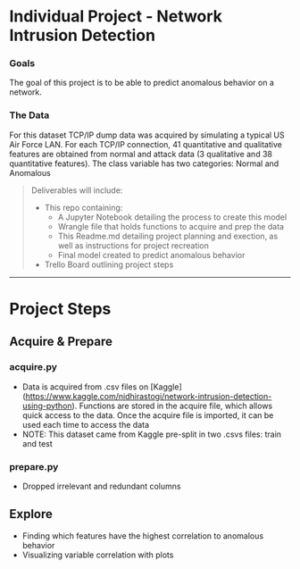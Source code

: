 
# **Individual Project - Network Intrusion Detection**

### Goals
The goal of this project is to be able to predict anomalous behavior on a network. 

### The Data
For this dataset TCP/IP dump data was acquired by simulating a typical US Air Force LAN. For each TCP/IP connection, 41 quantitative and qualitative features are obtained from normal and attack data (3 qualitative and 38 quantitative features).
The class variable has two categories: Normal and Anomalous

>Deliverables will include:
> - This repo containing: 
>   - A Jupyter Notebook detailing the process to create this model
>   - Wrangle file that holds functions to acquire and prep the data
>   - This Readme.md detailing project planning and exection, as well as instructions for project recreation
>   - Final model created to predict anomalous behavior
> - Trello Board outlining project steps

****
# **Project Steps**
## Acquire & Prepare
### acquire.py
- Data is acquired from .csv files on [Kaggle] (https://www.kaggle.com/nidhirastogi/network-intrusion-detection-using-python). Functions are stored in the acquire file, which allows quick access to the data. Once the acquire file is imported, it can be used each time to access the data
- NOTE: This dataset came from Kaggle pre-split in two .csvs files: train and test

### prepare.py
- Dropped irrelevant and redundant columns

## Explore
- Finding which features have the highest correlation to anomalous behavior
- Visualizing variable correlation with plots



